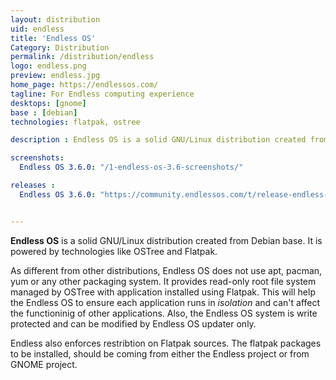 ```yaml
---
layout: distribution
uid: endless
title: 'Endless OS'
Category: Distribution
permalink: /distribution/endless
logo: endless.png
preview: endless.jpg
home_page: https://endlessos.com/
tagline: For Endless computing experience
desktops: [gnome]
base : [debian]
technologies: flatpak, ostree

description : Endless OS is a solid GNU/Linux distribution created from Debian base. It is powered by technologies like OSTree and Flatpak.

screenshots:
  Endless OS 3.6.0: "/1-endless-os-3.6-screenshots/"

releases :
  Endless OS 3.6.0: "https://community.endlessos.com/t/release-endless-os-3-6-0/9638"


---
```


**Endless OS** is a solid GNU/Linux distribution created from Debian base. It is powered by technologies like OSTree and Flatpak.

As different from other distributions, Endless OS does not use apt, pacman, yum or any other packaging system. It provides read-only root file system managed by OSTree with application installed using Flatpak. This will help the Endless OS to ensure each application runs in *isolation* and can't affect the functioninig of other applications. Also, the Endless OS system is write protected and can be modified by Endless OS updater only.

Endless also enforces restribtion on Flatpak sources. The flatpak packages to be installed, should be coming from either the Endless project or from GNOME project.
